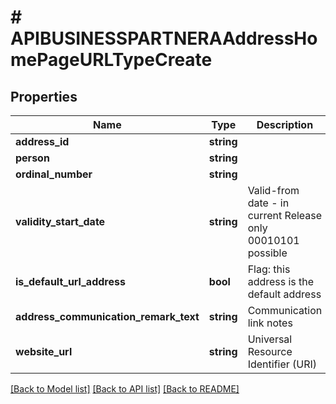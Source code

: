 # # APIBUSINESSPARTNERAAddressHomePageURLTypeCreate

## Properties

Name | Type | Description | Notes
------------ | ------------- | ------------- | -------------
**address_id** | **string** |  |
**person** | **string** |  |
**ordinal_number** | **string** |  |
**validity_start_date** | **string** | Valid-from date - in current Release only 00010101 possible |
**is_default_url_address** | **bool** | Flag: this address is the default address |
**address_communication_remark_text** | **string** | Communication link notes | [optional]
**website_url** | **string** | Universal Resource Identifier (URI) | [optional]

[[Back to Model list]](../../README.md#models) [[Back to API list]](../../README.md#endpoints) [[Back to README]](../../README.md)
